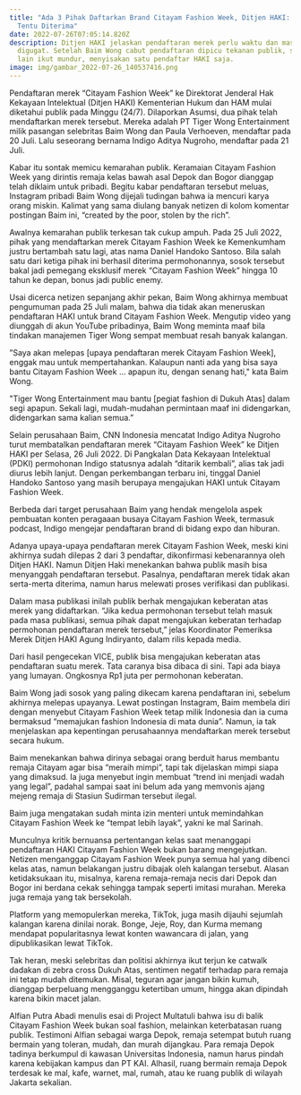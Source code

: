 ```yaml
---
title: "Ada 3 Pihak Daftarkan Brand Citayam Fashion Week, Ditjen HAKI: Belum
  Tentu Diterima"
date: 2022-07-26T07:05:14.820Z
description: Ditjen HAKI jelaskan pendaftaran merek perlu waktu dan masih bisa
  digugat. Setelah Baim Wong cabut pendaftaran dipicu tekanan publik, satu pihak
  lain ikut mundur, menyisakan satu pendaftar HAKI saja.
image: img/gambar_2022-07-26_140537416.png
---
```

Pendaftaran merek “Citayam Fashion Week” ke Direktorat Jenderal Hak Kekayaan Intelektual (Ditjen HAKI) Kementerian Hukum dan HAM mulai diketahui publik pada Minggu (24/7). Dilaporkan Asumsi, dua pihak telah mendaftarkan merek tersebut. Mereka adalah PT Tiger Wong Entertainment milik pasangan selebritas Baim Wong dan Paula Verhoeven, mendaftar pada 20 Juli. Lalu seseorang bernama Indigo Aditya Nugroho, mendaftar pada 21 Juli.

Kabar itu sontak memicu kemarahan publik. Keramaian Citayam Fashion Week yang dirintis remaja kelas bawah asal Depok dan Bogor dianggap telah diklaim untuk pribadi. Begitu kabar pendaftaran tersebut meluas, Instagram pribadi Baim Wong dijejali tudingan bahwa ia mencuri karya orang miskin. Kalimat yang sama diulang banyak netizen di kolom komentar postingan Baim ini, “created by the poor, stolen by the rich”.

Awalnya kemarahan publik terkesan tak cukup ampuh. Pada 25 Juli 2022, pihak yang mendaftarkan merek Citayam Fashion Week ke Kemenkumham justru bertambah satu lagi, atas nama Daniel Handoko Santoso. Bila salah satu dari ketiga pihak ini berhasil diterima permohonannya, sosok tersebut bakal jadi pemegang eksklusif merek “Citayam Fashion Week” hingga 10 tahun ke depan, bonus jadi public enemy. 

Usai dicerca netizen sepanjang akhir pekan, Baim Wong akhirnya membuat pengumuman pada 25 Juli malam, bahwa dia tidak akan meneruskan pendaftaran HAKI untuk brand Citayam Fashion Week. Mengutip video yang diunggah di akun YouTube pribadinya, Baim Wong meminta maaf bila tindakan manajemen Tiger Wong sempat membuat resah banyak kalangan.

”Saya akan melepas \[upaya pendaftaran merek Citayam Fashion Week], enggak mau untuk mempertahankan. Kalaupun nanti ada yang bisa saya bantu Citayam Fashion Week ... apapun itu, dengan senang hati," kata Baim Wong.

"Tiger Wong Entertainment mau bantu \[pegiat fashion di Dukuh Atas] dalam segi apapun. Sekali lagi, mudah-mudahan permintaan maaf ini didengarkan, didengarkan sama kalian semua.”

Selain perusahaan Baim, CNN Indonesia mencatat Indigo Aditya Nugroho turut membatalkan pendaftaran merek “Citayam Fashion Week” ke Ditjen HAKI per Selasa, 26 Juli 2022. Di Pangkalan Data Kekayaan Intelektual (PDKI) permohonan Indigo statusnya adalah “ditarik kembali”, alias tak jadi diurus lebih lanjut. Dengan perkembangan terbaru ini, tinggal Daniel Handoko Santoso yang masih berupaya mengajukan HAKI untuk Citayam Fashion Week.

Berbeda dari target perusahaan Baim yang hendak mengelola aspek pembuatan konten peragaaan busaya Citayam Fashion Week, termasuk podcast, Indigo mengejar pendaftaran brand di bidang expo dan hiburan.

Adanya upaya-upaya pendaftaran merek Citayam Fashion Week, meski kini akhirnya sudah dilepas 2 dari 3 pendaftar, dikonfirmasi kebenarannya oleh Ditjen HAKI. Namun Ditjen Haki menekankan bahwa publik masih bisa menyanggah pendaftaran tersebut. Pasalnya, pendaftaran merek tidak akan serta-merta diterima, namun harus melewati proses verifikasi dan publikasi.

Dalam masa publikasi inilah publik berhak mengajukan keberatan atas merek yang didaftarkan. “Jika kedua permohonan tersebut telah masuk pada masa publikasi, semua pihak dapat mengajukan keberatan terhadap permohonan pendaftaran merek tersebut,” jelas Koordinator Pemeriksa Merek Ditjen HAKI Agung Indiryanto, dalam rilis kepada media. 

Dari hasil pengecekan VICE, publik bisa mengajukan keberatan atas pendaftaran suatu merek. Tata caranya bisa dibaca di sini. Tapi ada biaya yang lumayan. Ongkosnya Rp1 juta per permohonan keberatan.

Baim Wong jadi sosok yang paling dikecam karena pendaftaran ini, sebelum akhirnya melepas upayanya. Lewat postingan Instagram, Baim membela diri dengan menyebut Citayam Fashion Week tetap milik Indonesia dan ia cuma bermaksud “memajukan fashion Indonesia di mata dunia”. Namun, ia tak menjelaskan apa kepentingan perusahaannya mendaftarkan merek tersebut secara hukum.

Baim menekankan bahwa dirinya sebagai orang berduit harus membantu remaja Citayam agar bisa “meraih mimpi”, tapi tak dijelaskan mimpi siapa yang dimaksud. Ia juga menyebut ingin membuat “trend ini menjadi wadah yang legal”, padahal sampai saat ini belum ada yang memvonis ajang mejeng remaja di Stasiun Sudirman tersebut ilegal.

Baim juga mengatakan sudah minta izin menteri untuk memindahkan Citayam Fashion Week ke “tempat lebih layak”, yakni ke mal Sarinah.

Munculnya kritik bernuansa pertentangan kelas saat menanggapi pendaftaran HAKI Citayam Fashion Week bukan barang mengejutkan. Netizen menganggap Citayam Fashion Week punya semua hal yang dibenci kelas atas, namun belakangan justru dibajak oleh kalangan tersebut. Alasan ketidaksukaan itu, misalnya, karena remaja-remaja necis dari Depok dan Bogor ini berdana cekak sehingga tampak seperti imitasi murahan. Mereka juga remaja yang tak bersekolah.

Platform yang memopulerkan mereka, TikTok, juga masih dijauhi sejumlah kalangan karena dinilai norak. Bonge, Jeje, Roy, dan Kurma memang mendapat popularitasnya lewat konten wawancara di jalan, yang dipublikasikan lewat TikTok.

Tak heran, meski selebritas dan politisi akhirnya ikut terjun ke catwalk dadakan di zebra cross Dukuh Atas, sentimen negatif terhadap para remaja ini tetap mudah ditemukan. Misal, teguran agar jangan bikin kumuh, dianggap berpeluang mengganggu ketertiban umum, hingga akan dipindah karena bikin macet jalan.

Alfian Putra Abadi menulis esai di Project Multatuli bahwa isu di balik Citayam Fashion Week bukan soal fashion, melainkan keterbatasan ruang publik. Testimoni Alfian sebagai warga Depok, remaja setempat butuh ruang bermain yang toleran, mudah, dan murah dijangkau. Para remaja Depok tadinya berkumpul di kawasan Universitas Indonesia, namun harus pindah karena kebijakan kampus dan PT KAI. Alhasil, ruang bermain remaja Depok terdesak ke mal, kafe, warnet, mal, rumah, atau ke ruang publik di wilayah Jakarta sekalian.